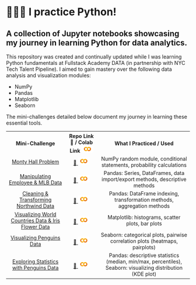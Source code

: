 # 👩🏻‍💻 I practice Python!

## A collection of Jupyter notebooks showcasing my journey in learning Python for data analytics.

This repository was created and continually updated while I was learning Python fundamentals at Fullstack Academy DATA (in partnership with NYC Tech Talent Pipeline).  I aimed to gain mastery over the following data analysis and visualization modules:  

* NumPy
* Pandas
* Matplotlib
* Seaborn

The mini-challenges detailed below document my journey in learning these essential tools.

<table style="text-align:center">
    <tr>
        <th>Mini-Challenge</th>
        <th>Repo Link 🔗 / Colab Link <img src="google_colab_icon.png" alt="Colab icon"></th>
        <th>What I Practiced / Used</th>
    </tr>
    <tr>
        <td><a href="https://htmlpreview.github.io/?https://github.com/valeriemagalong/Val-Practices-Python/blob/main/Monty_Hall_Problem/monty_hall_problem.html">Monty Hall Problem</a></td>
        <td><a href="https://github.com/valeriemagalong/Val-Practices-Python/tree/main/Monty_Hall_Problem">🔗 </a><a href="https://colab.research.google.com/github/valeriemagalong/Val-Practices-Python/blob/main/Monty_Hall_Problem/monty_hall_problem.ipynb"><img src="google_colab_icon.png" alt="Colab icon"></a></td>
        <td>NumPy random module, conditional statements, probability calculations</td>
    </tr>
    <tr>
        <td><a href="https://htmlpreview.github.io/?https://github.com/valeriemagalong/Val-Practices-Python/blob/main/Employee_MLB_Pandas/Pandas_Practice_Employee_MLB_Data.html">Manipulating Employee & MLB Data</a></td>
        <td><a href="https://github.com/valeriemagalong/Val-Practices-Python/tree/main/Employee_MLB_Pandas">🔗 </a><a href="https://colab.research.google.com/github/valeriemagalong/Val-Practices-Python/blob/main/Employee_MLB_Pandas/Pandas_Practice_Employee_MLB_Data.ipynb"><img src="google_colab_icon.png" alt="Colab icon"></a></td>
        <td>Pandas: Series, DataFrames, data import/export methods, descriptive methods</td>
    </tr>
    <tr>
        <td><a href="https://htmlpreview.github.io/?https://github.com/valeriemagalong/Val-Practices-Python/blob/main/Northwind_Pandas/Pandas_Practice_Northwind_Data.html">Cleaning & Transforming Northwind Data</a></td>
        <td><a href="https://github.com/valeriemagalong/Val-Practices-Python/tree/main/Northwind_Pandas">🔗 </a><a href="https://colab.research.google.com/github/valeriemagalong/Val-Practices-Python/blob/main/Northwind_Pandas/Pandas_Practice_Northwind_Data.ipynb"><img src="google_colab_icon.png" alt="Colab icon"></a></td>
        <td>Pandas: DataFrame indexing, transformation methods, aggregation methods</td>
    </tr>
    <tr>
        <td><a href="https://htmlpreview.github.io/?https://github.com/valeriemagalong/Val-Practices-Python/blob/main/Countries_Iris_Matplotlib/Matplotlib_Practice_Countries_Iris_Data.html">Visualizing World Countries Data & Iris Flower Data</a></td>
        <td><a href="https://github.com/valeriemagalong/Val-Practices-Python/tree/main/Countries_Iris_Matplotlib">🔗 </a><a href="https://colab.research.google.com/github/valeriemagalong/Val-Practices-Python/blob/main/Countries_Iris_Matplotlib/Matplotlib_Practice_Countries_Iris_Data.ipynb"><img src="google_colab_icon.png" alt="Colab icon"></a></td>
        <td>Matplotlib: histograms, scatter plots, bar plots</td>
    </tr>
    <tr>
        <td><a href="https://htmlpreview.github.io/?https://github.com/valeriemagalong/Val-Practices-Python/blob/main/Penguins_Seaborn/Seaborn_Practice_Penguins_Data.html">Visualizing Penguins Data</a></td>
        <td><a href="https://github.com/valeriemagalong/Val-Practices-Python/tree/main/Penguins_Seaborn">🔗 </a><a href="https://colab.research.google.com/github/valeriemagalong/Val-Practices-Python/blob/main/Penguins_Seaborn/Seaborn_Practice_Penguins_Data.ipynb"><img src="google_colab_icon.png" alt="Colab icon"></a></td>
        <td>Seaborn: categorical plots, pairwise correlation plots (heatmaps, pairplots)</td>
    </tr> 
    <tr>
        <td><a href="https://htmlpreview.github.io/?https://github.com/valeriemagalong/Val-Practices-Python/blob/main/Penguins_Statistics/Statistics_Practice_Penguins_Data.html">Exploring Statistics with Penguins Data</a></td>
        <td><a href="https://github.com/valeriemagalong/Val-Practices-Python/tree/main/Penguins_Statistics">🔗 </a><a href="https://colab.research.google.com/github/valeriemagalong/Val-Practices-Python/blob/main/Penguins_Statistics/Statistics_Practice_Penguins_Data.ipynb"><img src="google_colab_icon.png" alt="Colab icon"></a></td>
        <td>Pandas: descriptive statistics (median, min/max, percentiles), Seaborn: visualizing distribution (KDE plot)</td>
    </tr> 
</table>
